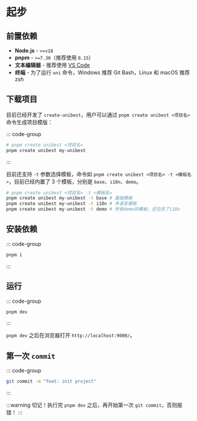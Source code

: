 # 起步

## 前置依赖

- **Node.js** - `>=v18`
- **pnpm** - `>=7.30`（推荐使用 `8.15`）
- **文本编辑器** - 推荐使用 [VS Code](https://code.visualstudio.com/)
- **终端** - 为了运行 `uni` 命令，Windows 推荐 Git Bash，Linux 和 macOS 推荐 zsh

## 下载项目

目前已经开发了 `create-unibest`，用户可以通过 `pnpm create unibest <项目名>` 命令生成项目模版：

::: code-group

```bash [pnpm]
# pnpm create unibest <项目名>
pnpm create unibest my-unibest
```

:::

目前还支持 `-t` 参数选择模板，命令如 `pnpm create unibest <项目名> -t <模板名>`，目前已经内置了 3 个模板，分别是 `base`、`i18n`、`demo`。

```sh
# pnpm create unibest <项目名> -t <模板名>
pnpm create unibest my-unibest -t base # 基础模板
pnpm create unibest my-unibest -t i18n # 多语言模板
pnpm create unibest my-unibest -t demo # 所有demo的模板，还包含了i18n
```

<!-- - 如果想学习所有的 `demo`，可以通过 `pnpm create unibest my-unibest-demo -t demo` 生成。(包含了所有的 `demo` 和 `i18n` 代码)
- 如果是新开发一个项目，建议使用 `base` 模板，可以通过 `pnpm create unibest my-unibest -t base` 生成。（不含 `demo` 代码）
- 如果项目有多语言需求，建议使用 `i18n` 模板，可以通过 `pnpm create unibest my-unibest -t i18n` 生成。（不含 `demo` 代码） -->

## 安装依赖

::: code-group

```bash [pnpm]
pnpm i
```

:::

## 运行

::: code-group

```bash [pnpm]
pnpm dev
```

:::

`pnpm dev` 之后在浏览器打开 `http://localhost:9000/`。

## 第一次 `commit`

::: code-group

```bash
git commit -m "feat: init project"
```

:::

:::warning
切记！执行完 `pnpm dev` 之后，再开始第一次 `git commit`，否则报错！
:::

<div style='opacity:0;'>
    <span id="busuanzi_container_site_pv">
    本站总访问量<span id="busuanzi_value_site_pv"></span>次
    </span>
    <span id="busuanzi_container_site_uv">
    本站访客数<span id="busuanzi_value_site_uv"></span>人次
    </span>
    <span id="busuanzi_container_page_pv">
    本文总阅读量<span id="busuanzi_value_page_pv"></span>次
  </span>
</div>
